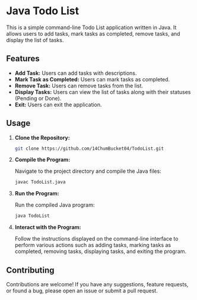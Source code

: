 # Java Todo List

This is a simple command-line Todo List application written in Java. It allows users to add tasks, mark tasks as completed, remove tasks, and display the list of tasks.

## Features

- **Add Task:** Users can add tasks with descriptions.
- **Mark Task as Completed:** Users can mark tasks as completed.
- **Remove Task:** Users can remove tasks from the list.
- **Display Tasks:** Users can view the list of tasks along with their statuses (Pending or Done).
- **Exit:** Users can exit the application.

## Usage

1. **Clone the Repository:**

    ```bash
    git clone https://github.com/14ChumBucket04/TodoList.git
    ```

2. **Compile the Program:**

    Navigate to the project directory and compile the Java files:

    ```bash
    javac TodoList.java
    ```

3. **Run the Program:**

    Run the compiled Java program:

    ```bash
    java TodoList
    ```

4. **Interact with the Program:**

    Follow the instructions displayed on the command-line interface to perform various actions such as adding tasks, marking tasks as completed, removing tasks, displaying tasks, and exiting the program.

## Contributing

Contributions are welcome! If you have any suggestions, feature requests, or found a bug, please open an issue or submit a pull request.

